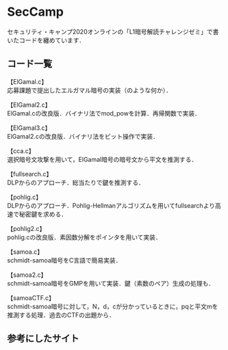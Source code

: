 # SecCamp

セキュリティ・キャンプ2020オンラインの「L1暗号解読チャレンジゼミ」で書いたコードを纏めています．  
## コード一覧
【ElGamal.c】  
応募課題で提出したエルガマル暗号の実装（のような何か）．  
  
【ElGamal2.c】  
ElGamal.cの改良版．バイナリ法でmod_powを計算．再帰関数で実装． 
  
【ElGamal3.c】  
ElGamal2.cの改良版．バイナリ法をビット操作で実装．   
  
【cca.c】  
選択暗号文攻撃を用いて，ElGamal暗号の暗号文から平文を推測する．
  
【fullsearch.c】  
DLPからのアプローチ．総当たりで鍵を推測する．
  
【pohlig.c】  
DLPからのアプローチ．Pohlig-Hellmanアルゴリズムを用いてfullsearchより高速で秘密鍵を求める． 
  
【pohlig2.c】  
pohlig.cの改良版．素因数分解をポインタを用いて実装．

【samoa.c】  
schmidt-samoa暗号をC言語で簡易実装．  

【samoa2.c】  
schmidt-samoa暗号をGMPを用いて実装．鍵（素数のペア）生成の処理も．  
  
【samoaCTF.c】  
schmidt-samoa暗号に対して，N，d，cが分かっているときに，pqと平文mを推測する処理．過去のCTFの出題から．


## 参考にしたサイト  
